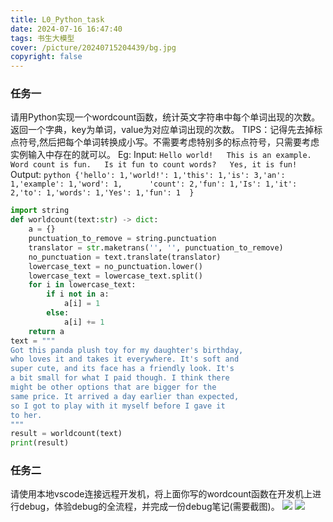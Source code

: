 ```yaml
---
title: L0_Python_task
date: 2024-07-16 16:47:40
tags: 书生大模型
cover: /picture/20240715204439/bg.jpg
copyright: false
---
```

### 任务一
请用Python实现一个wordcount函数，统计英文字符串中每个单词出现的次数。返回一个字典，key为单词，value为对应单词出现的次数。
    TIPS：记得先去掉标点符号,然后把每个单词转换成小写。不需要考虑特别多的标点符号，只需要考虑实例输入中存在的就可以。
    Eg:
        Input:
        ```
           Hello world!  
           This is an example.  
           Word count is fun.  
           Is it fun to count words?  
           Yes, it is fun!
         ```
         Output:
         ```python
         {'hello': 1,'world!': 1,'this': 1,'is': 3,'an': 1,'example': 1,'word': 1,      'count': 2,'fun': 1,'Is': 1,'it': 2,'to': 1,'words': 1,'Yes': 1,'fun': 1  }
         ```
```python
import string  
def worldcount(text:str) -> dict:
    a = {}
    punctuation_to_remove = string.punctuation  
    translator = str.maketrans('', '', punctuation_to_remove)  
    no_punctuation = text.translate(translator)  
    lowercase_text = no_punctuation.lower()  
    lowercase_text = lowercase_text.split()
    for i in lowercase_text:
        if i not in a:
            a[i] = 1
        else:
            a[i] += 1
    return a
text = """
Got this panda plush toy for my daughter's birthday, 
who loves it and takes it everywhere. It's soft and 
super cute, and its face has a friendly look. It's 
a bit small for what I paid though. I think there 
might be other options that are bigger for the 
same price. It arrived a day earlier than expected, 
so I got to play with it myself before I gave it 
to her.
"""
result = worldcount(text)
print(result)
```
### 任务二
请使用本地vscode连接远程开发机，将上面你写的wordcount函数在开发机上进行debug，体验debug的全流程，并完成一份debug笔记(需要截图)。
![](/picture/L0_Python/20240716051641737.png)
![](/picture/L0_Python/20240716051842551.png)

